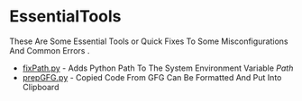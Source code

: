 # EssentialTools
These Are Some Essential Tools or Quick Fixes To Some Misconfigurations And Common Errors .

- [fixPath.py](/fixPath.py) - Adds Python Path To The System Environment Variable *Path*
- [prepGFG.py](/prepGFG.py) - Copied Code From GFG Can Be Formatted And Put Into Clipboard
